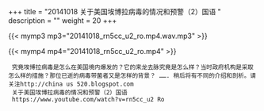 +++
title = "20141018  关于美国埃博拉病毒的情况和预警（2）国语 "
description = ""
weight = 20
+++

{{< mymp3 mp3="20141018_rn5cc_u2_ro.mp4.wav.mp3" >}}

{{< mymp4 mp4="20141018_rn5cc_u2_ro.mp4" >}}

     究竟埃博拉病毒是怎么在美国境内爆发的？它的来龙去脉究竟是怎么样？当时政府机构是采取怎么样的措施？那位已逝的病毒带菌者又是怎样的背景？ ……. 稍后将有不同的介绍和剖析。请关注http://china us 520.blogspot.com 
     关于美国埃博拉病毒的情况和预警（2）国语 
     https://www.youtube.com/watch?v=rn5cc_u2 Ro 
